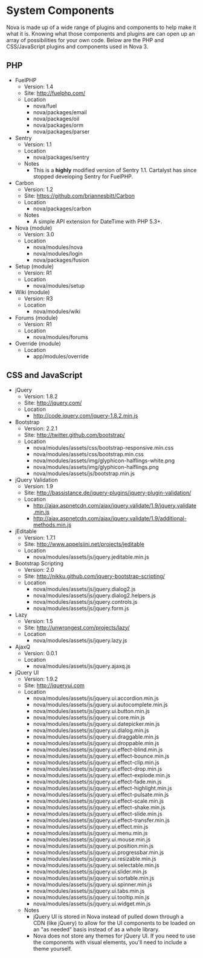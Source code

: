# System Components

Nova is made up of a wide range of plugins and components to help make it what it is. Knowing what those components and plugins are can open up an array of possibilities for your own code. Below are the PHP and CSS/JavaScript plugins and components used in Nova 3.

## PHP

* FuelPHP
    * Version: 1.4
    * Site: http://fuelphp.com/
    * Location
        * nova/fuel
        * nova/packages/email
        * nova/packages/oil
        * nova/packages/orm
        * nova/packages/parser
* Sentry
    * Version: 1.1
    * Location
        * nova/packages/sentry
    * Notes
        * This is a __highly__ modified version of Sentry 1.1. Cartalyst has since stopped developing Sentry for FuelPHP.
* Carbon
    * Version: 1.2
    * Site: https://github.com/briannesbitt/Carbon
    * Location
        * nova/packages/carbon
    * Notes
        * A simple API extension for DateTime with PHP 5.3+.
* Nova (module)
    * Version: 3.0
    * Location
        * nova/modules/nova
        * nova/modules/login
        * nova/packages/fusion
* Setup (module)
    * Version: R1
    * Location
        * nova/modules/setup
* Wiki (module)
    * Version: R3
    * Location
        * nova/modules/wiki
* Forums (module)
    * Version: R1
    * Location
        * nova/modules/forums
* Override (module)
    * Location
        * app/modules/override

## CSS and JavaScript

* jQuery
    * Version: 1.8.2
    * Site: http://jquery.com/
    * Location
        * http://code.jquery.com/jquery-1.8.2.min.js
* Bootstrap
    * Version: 2.2.1
    * Site: http://twitter.github.com/bootstrap/
    * Location
        * nova/modules/assets/css/bootstrap-responsive.min.css
        * nova/modules/assets/css/bootstrap.min.css
        * nova/modules/assets/img/glyphicon-halflings-white.png
        * nova/modules/assets/img/glyphicon-halflings.png
        * nova/modules/assets/js/bootstrap.min.js
* jQuery Validation
    * Version: 1.9
    * Site: http://bassistance.de/jquery-plugins/jquery-plugin-validation/
    * Location
        * http://ajax.aspnetcdn.com/ajax/jquery.validate/1.9/jquery.validate.min.js
        * http://ajax.aspnetcdn.com/ajax/jquery.validate/1.9/additional-methods.min.js
* jEditable
    * Version: 1.7.1
    * Site: http://www.appelsiini.net/projects/jeditable
    * Location
        * nova/modules/assets/js/jquery.jeditable.min.js
* Bootstrap Scripting
    * Version: 2.0
    * Site: http://nikku.github.com/jquery-bootstrap-scripting/
    * Location
        * nova/modules/assets/js/jquery.dialog2.js
        * nova/modules/assets/js/jquery.dialog2.helpers.js
        * nova/modules/assets/js/jquery.controls.js
        * nova/modules/assets/js/jquery.form.js
* Lazy
    * Version: 1.5
    * Site: http://unwrongest.com/projects/lazy/
    * Location
        * nova/modules/assets/js/jquery.lazy.js
* AjaxQ
    * Version: 0.0.1
    * Location
        * nova/modules/assets/js/jquery.ajaxq.js
* jQuery UI
    * Version: 1.9.2
    * Site: http://jqueryui.com
    * Location
        * nova/modules/assets/js/jquery.ui.accordion.min.js
        * nova/modules/assets/js/jquery.ui.autocomplete.min.js
        * nova/modules/assets/js/jquery.ui.button.min.js
        * nova/modules/assets/js/jquery.ui.core.min.js
        * nova/modules/assets/js/jquery.ui.datepicker.min.js
        * nova/modules/assets/js/jquery.ui.dialog.min.js
        * nova/modules/assets/js/jquery.ui.draggable.min.js
        * nova/modules/assets/js/jquery.ui.droppable.min.js
        * nova/modules/assets/js/jquery.ui.effect-blind.min.js
        * nova/modules/assets/js/jquery.ui.effect-bounce.min.js
        * nova/modules/assets/js/jquery.ui.effect-clip.min.js
        * nova/modules/assets/js/jquery.ui.effect-drop.min.js
        * nova/modules/assets/js/jquery.ui.effect-explode.min.js
        * nova/modules/assets/js/jquery.ui.effect-fade.min.js
        * nova/modules/assets/js/jquery.ui.effect-highlight.min.js
        * nova/modules/assets/js/jquery.ui.effect-pulsate.min.js
        * nova/modules/assets/js/jquery.ui.effect-scale.min.js
        * nova/modules/assets/js/jquery.ui.effect-shake.min.js
        * nova/modules/assets/js/jquery.ui.effect-slide.min.js
        * nova/modules/assets/js/jquery.ui.effect-transfer.min.js
        * nova/modules/assets/js/jquery.ui.effect.min.js
        * nova/modules/assets/js/jquery.ui.menu.min.js
        * nova/modules/assets/js/jquery.ui.mouse.min.js
        * nova/modules/assets/js/jquery.ui.position.min.js
        * nova/modules/assets/js/jquery.ui.progressbar.min.js
        * nova/modules/assets/js/jquery.ui.resizable.min.js
        * nova/modules/assets/js/jquery.ui.selectable.min.js
        * nova/modules/assets/js/jquery.ui.slider.min.js
        * nova/modules/assets/js/jquery.ui.sortable.min.js
        * nova/modules/assets/js/jquery.ui.spinner.min.js
        * nova/modules/assets/js/jquery.ui.tabs.min.js
        * nova/modules/assets/js/jquery.ui.tooltip.min.js
        * nova/modules/assets/js/jquery.ui.widget.min.js
    * Notes
        * jQuery UI is stored in Nova instead of pulled down through a CDN (like jQuery) to allow for the UI components to be loaded on an "as needed" basis instead of as a whole library.
        * Nova does not store any themes for jQuery UI. If you need to use the components with visual elements, you'll need to include a theme yourself.